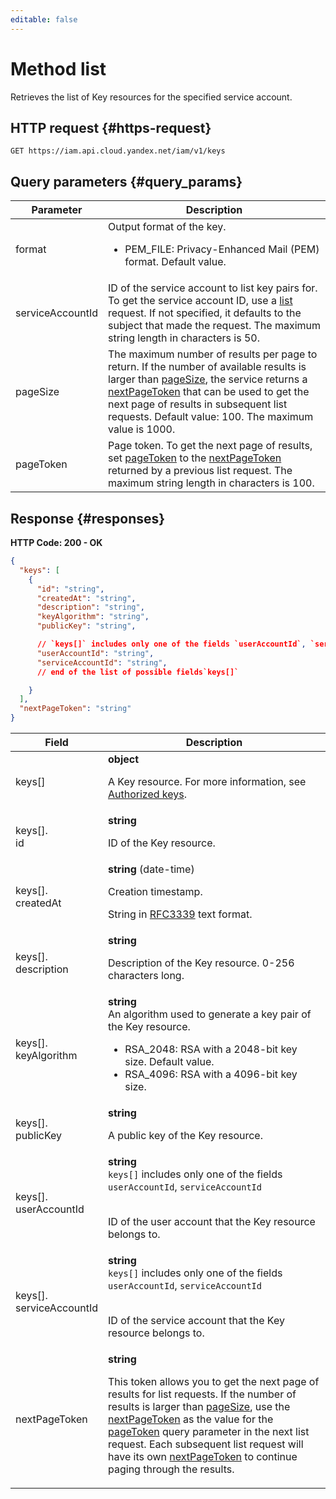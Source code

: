 ```yaml
---
editable: false
---
```


# Method list
Retrieves the list of Key resources for the specified service account.
 

 
## HTTP request {#https-request}
```
GET https://iam.api.cloud.yandex.net/iam/v1/keys
```
 
## Query parameters {#query_params}
 
Parameter | Description
--- | ---
format | Output format of the key.<ul> <li>PEM_FILE: Privacy-Enhanced Mail (PEM) format. Default value.</li> </ul> 
serviceAccountId | ID of the service account to list key pairs for. To get the service account ID, use a [list](/docs/iam/api-ref/ServiceAccount/list) request. If not specified, it defaults to the subject that made the request.  The maximum string length in characters is 50.
pageSize | The maximum number of results per page to return. If the number of available results is larger than [pageSize](/docs/iam/api-ref/Key/list#query_params), the service returns a [nextPageToken](/docs/iam/api-ref/Key/list#responses) that can be used to get the next page of results in subsequent list requests. Default value: 100.  The maximum value is 1000.
pageToken | Page token. To get the next page of results, set [pageToken](/docs/iam/api-ref/Key/list#query_params) to the [nextPageToken](/docs/iam/api-ref/Key/list#responses) returned by a previous list request.  The maximum string length in characters is 100.
 
## Response {#responses}
**HTTP Code: 200 - OK**

```json 
{
  "keys": [
    {
      "id": "string",
      "createdAt": "string",
      "description": "string",
      "keyAlgorithm": "string",
      "publicKey": "string",

      // `keys[]` includes only one of the fields `userAccountId`, `serviceAccountId`
      "userAccountId": "string",
      "serviceAccountId": "string",
      // end of the list of possible fields`keys[]`

    }
  ],
  "nextPageToken": "string"
}
```

 
Field | Description
--- | ---
keys[] | **object**<br><p>A Key resource. For more information, see <a href="/docs/iam/concepts/authorization/key">Authorized keys</a>.</p> 
keys[].<br>id | **string**<br><p>ID of the Key resource.</p> 
keys[].<br>createdAt | **string** (date-time)<br><p>Creation timestamp.</p> <p>String in <a href="https://www.ietf.org/rfc/rfc3339.txt">RFC3339</a> text format.</p> 
keys[].<br>description | **string**<br><p>Description of the Key resource. 0-256 characters long.</p> 
keys[].<br>keyAlgorithm | **string**<br>An algorithm used to generate a key pair of the Key resource.<br><ul> <li>RSA_2048: RSA with a 2048-bit key size. Default value.</li> <li>RSA_4096: RSA with a 4096-bit key size.</li> </ul> 
keys[].<br>publicKey | **string**<br><p>A public key of the Key resource.</p> 
keys[].<br>userAccountId | **string** <br>`keys[]` includes only one of the fields `userAccountId`, `serviceAccountId`<br><br><p>ID of the user account that the Key resource belongs to.</p> 
keys[].<br>serviceAccountId | **string** <br>`keys[]` includes only one of the fields `userAccountId`, `serviceAccountId`<br><br><p>ID of the service account that the Key resource belongs to.</p> 
nextPageToken | **string**<br><p>This token allows you to get the next page of results for list requests. If the number of results is larger than <a href="/docs/iam/api-ref/Key/list#query_params">pageSize</a>, use the <a href="/docs/iam/api-ref/Key/list#responses">nextPageToken</a> as the value for the <a href="/docs/iam/api-ref/Key/list#query_params">pageToken</a> query parameter in the next list request. Each subsequent list request will have its own <a href="/docs/iam/api-ref/Key/list#responses">nextPageToken</a> to continue paging through the results.</p> 